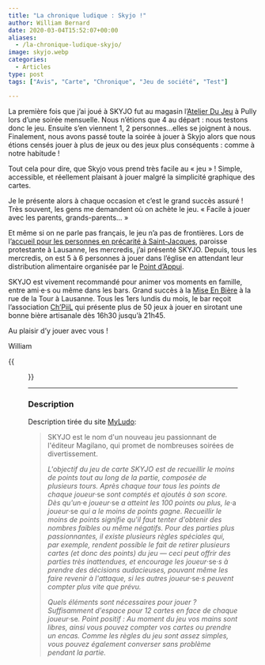 ```yaml
---
title: "La chronique ludique : Skyjo !"
author: William Bernard
date: 2020-03-04T15:52:07+00:00
aliases:
  - /la-chronique-ludique-skyjo/
image: skyjo.webp
categories:
  - Articles
type: post
tags: ["Avis", "Carte", "Chronique", "Jeu de société", "Test"]

---
```

La première fois que j’ai joué à SKYJO fut au magasin l’[Atelier Du Jeu][1] à Pully lors d’une soirée mensuelle. Nous n’étions que 4 au départ : nous testons donc le jeu. Ensuite s’en viennent 1, 2 personnes…elles se joignent à nous. Finalement, nous avons passé toute la soirée à jouer à Skyjo alors que nous étions censés jouer à plus de jeux ou des jeux plus conséquents : comme à notre habitude !


Tout cela pour dire, que Skyjo vous prend très facile au « jeu » ! Simple, accessible, et réellement plaisant à jouer malgré la simplicité graphique des cartes.

Je le présente alors à chaque occasion et c’est le grand succès assuré ! Très souvent, les gens me demandent où on achète le jeu. « Facile à jouer avec les parents, grands-parents… »

Et même si on ne parle pas français, le jeu n’a pas de frontières. Lors de l’[accueil pour les personnes en précarité à Saint-Jacques][2], paroisse protestante à Lausanne, les mercredis, j’ai présenté SKYJO. Depuis, tous les mercredis, on est 5 à 6 personnes à jouer dans l’église en attendant leur distribution alimentaire organisée par le [Point d’Appui][3].

SKYJO est vivement recommandé pour animer vos moments en famille, entre ami·e·s ou même dans les bars. Grand succès à la [Mise En Bière][4] à la rue de la Tour à Lausanne. Tous les 1ers lundis du mois, le bar reçoit l’association [Ch’PiiL][5] qui présente plus de 50 jeux à jouer en sirotant une bonne bière artisanale dès 16h30 jusqu’à 21h45.

Au plaisir d’y jouer avec vous !

William 

{{<figure src="/blog/2020/20200122_162059.jpg" alt="Une partie de Skyjo lors de l'accueil pour les personnes en situation de précarité. Le jeu cartonne toujours !" >}}

-------------

### Description

Description tirée du site [MyLudo](https://www.myludo.fr/#!/game/skyjo-31249):

> SKYJO est le nom d'un nouveau jeu passionnant de l'éditeur Magilano, qui promet de nombreuses soirées de divertissement.</em>
>
> <em>L'objectif du jeu de carte SKYJO est de recueillir le moins de points tout au long de la partie, composée de plusieurs tours. Après chaque tour tous les points de chaque joueur</em>·se<em> sont comptés et ajoutés à son score. Dès qu'un</em>·e<em> joueur</em>·se<em> a atteint les 100 points ou plus, le</em>·a<em> joueur</em>·se<em> qui a le moins de points gagne. Recueillir le moins de points signifie qu'il faut tenter d'obtenir des nombres faibles ou même négatifs. Pour des parties plus passionnantes, il existe plusieurs règles spéciales qui, par exemple, rendent possible le fait de retirer plusieurs cartes (et donc des points) du jeu — ceci peut offrir des parties très inattendues, et encourage les joueur</em>·se·<em>s à prendre des décisions audacieuses, pouvant même les faire revenir à l'attaque, si les autres joueur</em>·se·<em>s peuvent compter plus vite que prévu.</em>
>
><em>Quels éléments sont nécessaires pour jouer ? Suffisamment d'espace pour 12 cartes en face de chaque joueur</em>·se<em>. Point positif : Au moment du jeu vos mains sont libres, ainsi vous pouvez compter vos cartes ou prendre un encas. Comme les règles du jeu sont assez simples, vous pouvez également converser sans problème pendant la partie.</em><br />

 [1]: https://www.atelier-jeu.ch
 [2]: https://www.open-source.church/accueil-alimentaire/
 [3]: http://www.eglisemigrationvd.com/wpweb/?page_id=113
 [4]: https://lamise.ch/fr/
 [5]: http://www.chpiil.ch/